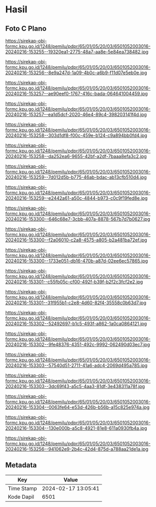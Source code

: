 # Hasil

## Foto C Plano

https://sirekap-obj-formc.kpu.go.id/1248/pemilu/pdpr/65/01/05/20/03/6501052003016-20240216-153255--19320ea1-2775-48a7-aa8e-5e84ea738482.jpg

https://sirekap-obj-formc.kpu.go.id/1248/pemilu/pdpr/65/01/05/20/03/6501052003016-20240216-153256--8e9a247d-1a09-4b0c-a6b9-f11d07e5eb0e.jpg

https://sirekap-obj-formc.kpu.go.id/1248/pemilu/pdpr/65/01/05/20/03/6501052003016-20240216-153257--ae90eef0-1767-416c-bada-064641004459.jpg

https://sirekap-obj-formc.kpu.go.id/1248/pemilu/pdpr/65/01/05/20/03/6501052003016-20240216-153257--ea1d5dcf-2020-46e4-89c4-398203141f4d.jpg

https://sirekap-obj-formc.kpu.go.id/1248/pemilu/pdpr/65/01/05/20/03/6501052003016-20240216-153258--303d1df8-f00c-459e-b124-c9a894bb0fd4.jpg

https://sirekap-obj-formc.kpu.go.id/1248/pemilu/pdpr/65/01/05/20/03/6501052003016-20240216-153258--da252ea6-9655-42bf-a2df-7baaa8efa3c2.jpg

https://sirekap-obj-formc.kpu.go.id/1248/pemilu/pdpr/65/01/05/20/03/6501052003016-20240216-153259--7d012d5b-b775-46ab-bdac-ab13cfb510d4.jpg

https://sirekap-obj-formc.kpu.go.id/1248/pemilu/pdpr/65/01/05/20/03/6501052003016-20240216-153259--e2442a61-a50c-4844-b973-c0c9f19fed8e.jpg

https://sirekap-obj-formc.kpu.go.id/1248/pemilu/pdpr/65/01/05/20/03/6501052003016-20240216-153300--646c68e7-3cbb-407a-8878-567b7d7b0627.jpg

https://sirekap-obj-formc.kpu.go.id/1248/pemilu/pdpr/65/01/05/20/03/6501052003016-20240216-153300--f2a06010-c2a8-4575-a805-b2a481ba72ef.jpg

https://sirekap-obj-formc.kpu.go.id/1248/pemilu/pdpr/65/01/05/20/03/6501052003016-20240216-153300--1733e051-db16-470b-a87d-02ee6ec57865.jpg

https://sirekap-obj-formc.kpu.go.id/1248/pemilu/pdpr/65/01/05/20/03/6501052003016-20240216-153301--c55fb05c-cf00-492f-b39f-b2f2c3fcf2e2.jpg

https://sirekap-obj-formc.kpu.go.id/1248/pemilu/pdpr/65/01/05/20/03/6501052003016-20240216-153301--31f955b1-c2e8-4d60-82f4-35558c0b63d7.jpg

https://sirekap-obj-formc.kpu.go.id/1248/pemilu/pdpr/65/01/05/20/03/6501052003016-20240216-153302--52492697-b1c5-493f-a862-1a0ca0864121.jpg

https://sirekap-obj-formc.kpu.go.id/1248/pemilu/pdpr/65/01/05/20/03/6501052003016-20240216-153302--9fe48376-4351-492c-9992-062490d03ec7.jpg

https://sirekap-obj-formc.kpu.go.id/1248/pemilu/pdpr/65/01/05/20/03/6501052003016-20240216-153303--57540d51-2711-41a6-adc4-2069d495a785.jpg

https://sirekap-obj-formc.kpu.go.id/1248/pemilu/pdpr/65/01/05/20/03/6501052003016-20240216-153303--3dc69f43-a5c5-4aa3-81df-3e438311a78f.jpg

https://sirekap-obj-formc.kpu.go.id/1248/pemilu/pdpr/65/01/05/20/03/6501052003016-20240216-153304--0063fe64-e53d-426b-b56b-a15c825e974a.jpg

https://sirekap-obj-formc.kpu.go.id/1248/pemilu/pdpr/65/01/05/20/03/6501052003016-20240216-153304--130e000b-a5c8-4921-81e8-611a0930fb4a.jpg

https://sirekap-obj-formc.kpu.go.id/1248/pemilu/pdpr/65/01/05/20/03/6501052003016-20240216-153256--941062e9-2b4c-42d4-875d-a788aa21de1a.jpg


## Metadata

| Key        | Value               |
| ---------- | ------------------- |
| Time Stamp | 2024-02-17 13:05:41 |
| Kode Dapil | 6501                |



